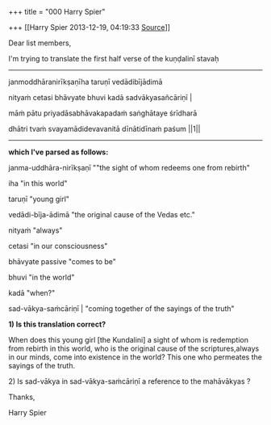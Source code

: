 +++
title = "000 Harry Spier"

+++
[[Harry Spier	2013-12-19, 04:19:33 [Source](https://groups.google.com/g/samskrita/c/AtL1d7EHdbg)]]



Dear list members,

  

I'm trying to translate the first half verse of the kuṇḍalinī stavaḥ

----------------------------

janmoddhāranirīkṣaṇīha taruṇī vedādibījādimā

nityaṁ cetasi bhāvyate bhuvi kadā sadvākyasañcāriṇī \|

māṁ pātu priyadāsabhāvakapadaṁ saṅghātaye śrīdharā

dhātri tvaṁ svayamādidevavanitā dīnātidīnaṁ paśum \|\|1\|\|

----------------------------  

  

**which I've parsed as follows:**

  

janma-uddhāra-nirīkṣaṇī ""the sight of whom redeems one from rebirth"

iha "in this world"

taruṇī "young girl"

vedādi-bīja-ādimā "the original cause of the Vedas etc."

nityaṁ "always"

cetasi "in our consciousness"

bhāvyate passive "comes to be"

bhuvi "in the world"

kadā "when?"

sad-vākya-saṁcāriṇī \| "coming together of the sayings of the truth"

  

**1) Is this translation correct?**  

  

When does this young girl \[the Kundalini\] a sight of whom is redemption from rebirth in this world, who is the original cause of the scriptures,always in our minds, come into existence in the world? This one who permeates the sayings of the truth. 

  

2\) Is sad-vākya in  sad-vākya-saṁcāriṇī a reference to the 
mahāvākyas ?

  

Thanks,

Harry Spier

  

  

